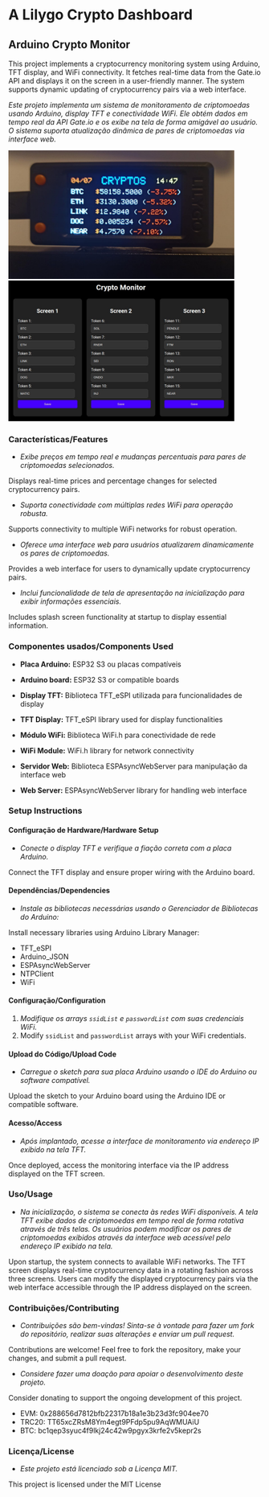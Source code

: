 # A Lilygo Crypto Dashboard

## Arduino Crypto Monitor

This project implements a cryptocurrency monitoring system using Arduino, TFT display, and WiFi connectivity. It fetches real-time data from the Gate.io API and displays it on the screen in a user-friendly manner. The system supports dynamic updating of cryptocurrency pairs via a web interface.

*Este projeto implementa um sistema de monitoramento de criptomoedas usando Arduino, display TFT e conectividade WiFi. Ele obtém dados em tempo real da API Gate.io e os exibe na tela de forma amigável ao usuário. O sistema suporta atualização dinâmica de pares de criptomoedas via interface web.*

<img src="https://github.com/guilhermegiorgi/crypto_dashboard_lilygo/blob/main/lilygo_dashboard1.jpg?raw=true" width="450"><img src="https://github.com/guilhermegiorgi/crypto_dashboard_lilygo/blob/main/lilygo_dashboard2.jpg?raw=true" width="450">

### Características/Features

- *Exibe preços em tempo real e mudanças percentuais para pares de criptomoedas selecionados.*

Displays real-time prices and percentage changes for selected cryptocurrency pairs.

- *Suporta conectividade com múltiplas redes WiFi para operação robusta.*

Supports connectivity to multiple WiFi networks for robust operation.

- *Oferece uma interface web para usuários atualizarem dinamicamente os pares de criptomoedas.*

Provides a web interface for users to dynamically update cryptocurrency pairs.

- *Inclui funcionalidade de tela de apresentação na inicialização para exibir informações essenciais.*

Includes splash screen functionality at startup to display essential information.

### Componentes usados/Components Used

- **Placa Arduino:** ESP32 S3 ou placas compatíveis
- **Arduino board:** ESP32 S3 or compatible boards

- **Display TFT:** Biblioteca TFT_eSPI utilizada para funcionalidades de display
- **TFT Display:** TFT_eSPI library used for display functionalities

- **Módulo WiFi:** Biblioteca WiFi.h para conectividade de rede
- **WiFi Module:** WiFi.h library for network connectivity

- **Servidor Web:** Biblioteca ESPAsyncWebServer para manipulação da interface web
- **Web Server:** ESPAsyncWebServer library for handling web interface

### Setup Instructions

#### Configuração de Hardware/Hardware Setup

- *Conecte o display TFT e verifique a fiação correta com a placa Arduino.*

Connect the TFT display and ensure proper wiring with the Arduino board.

#### Dependências/Dependencies

- *Instale as bibliotecas necessárias usando o Gerenciador de Bibliotecas do Arduino:*

Install necessary libraries using Arduino Library Manager:

- TFT_eSPI
- Arduino_JSON
- ESPAsyncWebServer
- NTPClient
- WiFi

#### Configuração/Configuration

1. *Modifique os arrays `ssidList` e `passwordList` com suas credenciais WiFi.*
1. Modify `ssidList` and `passwordList` arrays with your WiFi credentials.

#### Upload do Código/Upload Code

- *Carregue o sketch para sua placa Arduino usando o IDE do Arduino ou software compatível.*

Upload the sketch to your Arduino board using the Arduino IDE or compatible software.

#### Acesso/Access

- *Após implantado, acesse a interface de monitoramento via endereço IP exibido na tela TFT.*

Once deployed, access the monitoring interface via the IP address displayed on the TFT screen.

### Uso/Usage

- *Na inicialização, o sistema se conecta às redes WiFi disponíveis. A tela TFT exibe dados de criptomoedas em tempo real de forma rotativa através de três telas. Os usuários podem modificar os pares de criptomoedas exibidos através da interface web acessível pelo endereço IP exibido na tela.*

Upon startup, the system connects to available WiFi networks. The TFT screen displays real-time cryptocurrency data in a rotating fashion across three screens. Users can modify the displayed cryptocurrency pairs via the web interface accessible through the IP address displayed on the screen.

### Contribuições/Contributing

- *Contribuições são bem-vindas! Sinta-se à vontade para fazer um fork do repositório, realizar suas alterações e enviar um pull request.*

Contributions are welcome! Feel free to fork the repository, make your changes, and submit a pull request.


- *Considere fazer uma doação para apoiar o desenvolvimento deste projeto.*

Consider donating to support the ongoing development of this project.


  - EVM: 0x288656d7812bfb22317b18a1e3b23d3fc904ee70
  - TRC20: TT65xcZRsM8Ym4egt9PFdp5pu9AqWMUAiU   
  - BTC: bc1qep3syuc4f9lkj24c42w9pgyx3krfe2v5kepr2s

### Licença/License

- *Este projeto está licenciado sob a Licença MIT.*

This project is licensed under the MIT License 
